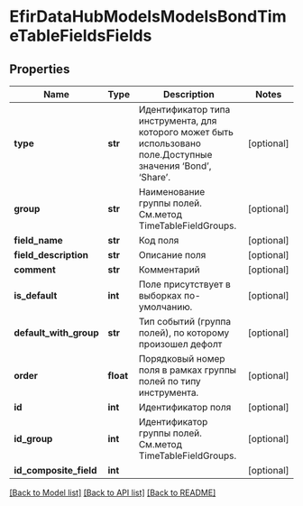 # EfirDataHubModelsModelsBondTimeTableFieldsFields

## Properties
Name | Type | Description | Notes
------------ | ------------- | ------------- | -------------
**type** | **str** | Идентификатор типа инструмента, для которого может быть использовано поле.Доступные значения ‘Bond’, ‘Share’. | [optional] 
**group** | **str** | Наименование группы полей. См.метод TimeTableFieldGroups. | [optional] 
**field_name** | **str** | Код поля | [optional] 
**field_description** | **str** | Описание поля | [optional] 
**comment** | **str** | Комментарий | [optional] 
**is_default** | **int** | Поле присутствует в выборках по-умолчанию. | [optional] 
**default_with_group** | **str** | Тип событий (группа полей), по которому произошел дефолт | [optional] 
**order** | **float** | Порядковый номер поля в рамках группы полей по типу инструмента. | [optional] 
**id** | **int** | Идентификатор поля | [optional] 
**id_group** | **int** | Идентификатор группы полей. См.метод TimeTableFieldGroups. | [optional] 
**id_composite_field** | **int** |  | [optional] 

[[Back to Model list]](../README.md#documentation-for-models) [[Back to API list]](../README.md#documentation-for-api-endpoints) [[Back to README]](../README.md)

